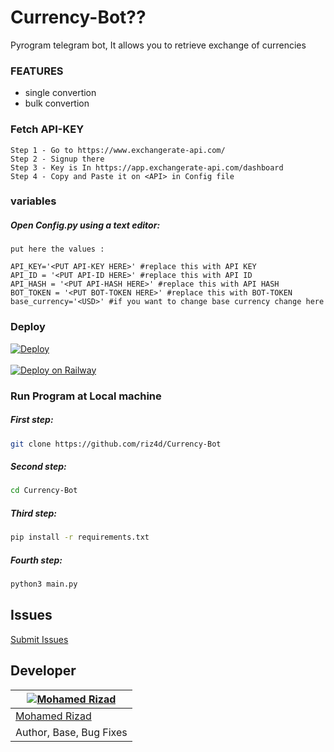 # Currency-Bot??

Pyrogram telegram bot, It allows you to retrieve exchange of currencies

### FEATURES
 - single convertion
 - bulk convertion
 
 ### Fetch API-KEY
 ```
Step 1 - Go to https://www.exchangerate-api.com/
Step 2 - Signup there
Step 3 - Key is In https://app.exchangerate-api.com/dashboard
Step 4 - Copy and Paste it on <API> in Config file
```
 ### variables
 
 ##### Open Config.py using a text editor:

```
put here the values :

API_KEY='<PUT API-KEY HERE>' #replace this with API KEY
API_ID = '<PUT API-ID HERE>' #replace this with API ID
API_HASH = '<PUT API-HASH HERE>' #replace this with API HASH
BOT_TOKEN = '<PUT BOT-TOKEN HERE>' #replace this with BOT-TOKEN
base_currency='<USD>' #if you want to change base currency change here
```
 ### Deploy
 [![Deploy](https://www.herokucdn.com/deploy/button.svg)](https://heroku.com/deploy?template=https://github.com/riz4d/Currency-Bot)<br><br>
 [![Deploy on Railway](https://railway.app/button.svg)](https://railway.app/new/template?template=https://github.com/riz4d/Currency-Bot)

 

### Run Program at Local machine


##### First step:

```sh
git clone https://github.com/riz4d/Currency-Bot
```

##### Second step:

```sh
cd Currency-Bot
```

##### Third step:

```sh
pip install -r requirements.txt
```

##### Fourth step:

```sh
python3 main.py
```

## Issues 

[Submit Issues](https://github.com/riz4d/Currency-Bot/issues)


## Developer

[![Mohamed Rizad](https://github.com/riz4d.png?size=100)](https://github.com/riz4d) |
----|
[Mohamed Rizad](https://t.me/riz4d) |
Author, Base, Bug Fixes  |
